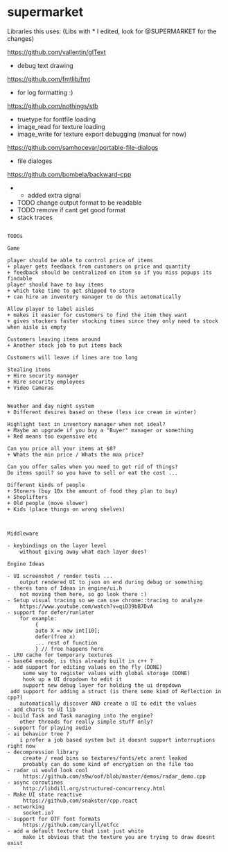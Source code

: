 # supermarket


Libraries this uses:
(Libs with * I edited, look for @SUPERMARKET for the changes)

https://github.com/vallentin/glText
- debug text drawing

https://github.com/fmtlib/fmt
- for log formatting :) 

https://github.com/nothings/stb
- truetype for fontfile loading 
- image_read for texture loading 
- image_write for texture export debugging (manual for now) 

https://github.com/samhocevar/portable-file-dialogs
- file dialoges

https://github.com/bombela/backward-cpp
- * added extra signal 
- TODO change output format to be readable
- TODO remove if cant get good format
- stack traces


```

TODOs

Game 

player should be able to control price of items
+ player gets feedback from customers on price and quantity 
+ feedback should be centralized on item so if you miss popups its findable
player should have to buy items 
+ which take time to get shipped to store
+ can hire an inventory manager to do this automatically

Allow player to label aisles 
+ makes it easier for customers to find the item they want
+ gives stockers faster stocking times since they only need to stock when aisle is empty

Customers leaving items around
+ Another stock job to put items back

Customers will leave if lines are too long 

Stealing items
+ Hire security manager
+ Hire security employees 
+ Video Cameras


Weather and day night system
+ Different desires based on these (less ice cream in winter) 

Highlight text in inventory manager when not ideal? 
+ Maybe an upgrade if you buy a "Buyer" manager or something
+ Red means too expensive etc 

Can you price all your items at $0? 
+ Whats the min price / Whats the max price? 

Can you offer sales when you need to get rid of things? 
Do items spoil? so you have to sell or eat the cost ... 

Different kinds of people
+ Stoners (buy 10x the amount of food they plan to buy)
+ Shoplifters 
+ Old people (move slower) 
+ Kids (place things on wrong shelves) 



Middleware 

- keybindings on the layer level 
    without giving away what each layer does? 

Engine Ideas

- UI screenshot / render tests ... 
    output rendered UI to json on end during debug or something 
- theres tons of Ideas in engine/ui.h
    not moving them here, so go look there :) 
- Setup visual tracing so we can use chrome::tracing to analyze
    https://www.youtube.com/watch?v=qiD39bB7DvA
- support for defer/runlater
    for example:
         {
         auto X = new int[10];
         defer(free x)
         ... rest of function
         } // free happens here
- LRU cache for temporary textures
- base64 encode, is this already built in c++ ?
- add support for editing values on the fly (DONE) 
     some way to register values with global storage (DONE)
     hook up a UI dropdown to edit it
     support new debug layer for holding the ui dropdown
 add support for adding a struct (is there some kind of Reflection in cpp?)
    automatically discover AND create a UI to edit the values
- add charts to UI lib
- build Task and Task managing into the engine?
    other threads for really simple stuff only?
- support for playing audio
- ai behavior tree ?
    i prefer a job based system but it doesnt support interruptions right now
- decompression library
     create / read bins so textures/fonts/etc arent leaked
     probably can do some kind of encryption on the file too
- radar ui would look cool
     https://github.com/s9w/oof/blob/master/demos/radar_demo.cpp
- async coroutines
     http://libdill.org/structured-concurrency.html
- Make UI state reactive
     https://github.com/snakster/cpp.react
- networking
     socket.io?
- support for OTF font formats
     https://github.com/caryll/otfcc
- add a default texture that isnt just white
     make it obvious that the texture you are trying to draw doesnt exist
```



